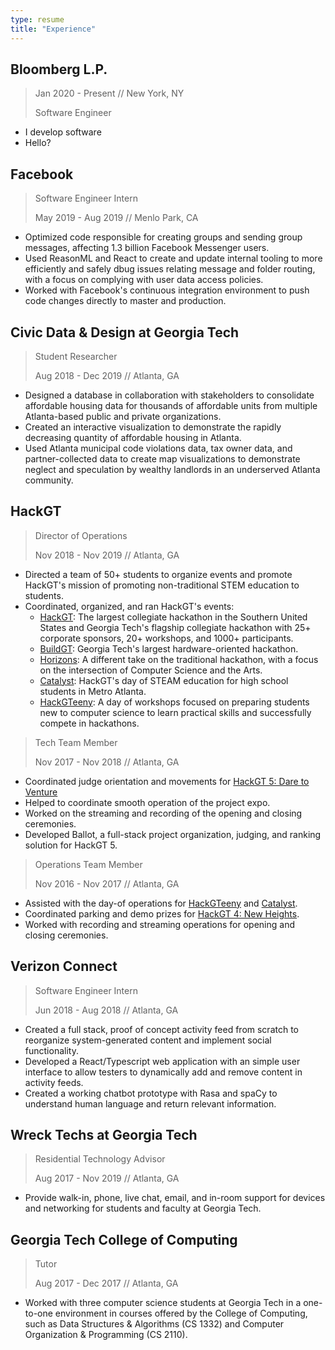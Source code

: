 ```yaml
---
type: resume
title: "Experience"
---
```


## Bloomberg L.P.
> Jan 2020 - Present // New York, NY
>
> Software Engineer

- I develop software
- Hello?


## Facebook
> Software Engineer Intern
>
> May 2019 - Aug 2019 // Menlo Park, CA

- Optimized code responsible for creating groups and sending group messages, affecting 1.3 billion Facebook Messenger users.
- Used ReasonML and React to create and update internal tooling to more efficiently and safely dbug issues relating message and folder routing, with a focus on complying with user data access policies.
- Worked with Facebook's continuous integration environment to push code changes directly to master and production.


## Civic Data & Design at Georgia Tech
> Student Researcher
>
> Aug 2018 - Dec 2019 // Atlanta, GA

- Designed a database in collaboration with stakeholders to consolidate affordable housing data for thousands of affordable units from multiple Atlanta-based public and private organizations.
- Created an interactive visualization to demonstrate the rapidly decreasing quantity of affordable housing in Atlanta.
- Used Atlanta municipal code violations data, tax owner data, and partner-collected data to create map visualizations to demonstrate neglect and speculation by wealthy landlords in an underserved Atlanta community.


## HackGT
> Director of Operations
>
> Nov 2018 - Nov 2019 // Atlanta, GA

- Directed a team of 50+ students to organize events and promote HackGT's mission of promoting non-traditional STEM education to students.
- Coordinated, organized, and ran HackGT's events:
    - [HackGT](https://2019.hack.gt/): The largest collegiate hackathon in the Southern United States and Georgia Tech's flagship collegiate hackathon with 25+ corporate sponsors, 20+ workshops, and 1000+ participants.
    - [BuildGT](https://build.hack.gt/): Georgia Tech's largest hardware-oriented hackathon.
    - [Horizons](https://horizons.hack.gt/): A different take on the traditional hackathon, with a focus on the intersection of Computer Science and the Arts.
    - [Catalyst](https://catalyst.hack.gt/): HackGT's day of STEAM education for high school students in Metro Atlanta.
    - [HackGTeeny](https://teeny.hack.gt/): A day of workshops focused on preparing students new to computer science to learn practical skills and successfully compete in hackathons.

> Tech Team Member
>
> Nov 2017 - Nov 2018 // Atlanta, GA

- Coordinated judge orientation and movements for [HackGT 5: Dare to Venture](https://2018.hack.gt/)
- Helped to coordinate smooth operation of the project expo.
- Worked on the streaming and recording of the opening and closing ceremonies.
- Developed Ballot, a full-stack project organization, judging, and ranking solution for HackGT 5.

> Operations Team Member
>
> Nov 2016 - Nov 2017 // Atlanta, GA

- Assisted with the day-of operations for [HackGTeeny](https://teeny.hack.gt/) and [Catalyst](https://catalyst.hack.gt/).
- Coordinated parking and demo prizes for [HackGT 4: New Heights](https://fall2017.hack.gt/).
- Worked with recording and streaming operations for opening and closing ceremonies.

## Verizon Connect
> Software Engineer Intern
>
> Jun 2018 - Aug 2018 // Atlanta, GA

- Created a full stack, proof of concept activity feed from scratch to reorganize system-generated content and implement social functionality.
- Developed a React/Typescript web application with an simple user interface to allow testers to dynamically add and remove content in activity feeds.
- Created a working chatbot prototype with Rasa and spaCy to understand human language and return relevant information.


## Wreck Techs at Georgia Tech
> Residential Technology Advisor
>
> Aug 2017 - Nov 2019 // Atlanta, GA

- Provide walk-in, phone, live chat, email, and in-room support for devices and networking for students and faculty at Georgia Tech.


## Georgia Tech College of Computing
> Tutor
>
> Aug 2017 - Dec 2017 // Atlanta, GA

- Worked with three computer science students at Georgia Tech in a one-to-one environment in courses offered by the College of Computing, such as Data Structures & Algorithms (CS 1332) and Computer Organization & Programming (CS 2110).

